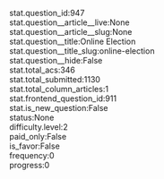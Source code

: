 stat.question_id:947  
stat.question__article__live:None  
stat.question__article__slug:None  
stat.question__title:Online Election  
stat.question__title_slug:online-election  
stat.question__hide:False  
stat.total_acs:346  
stat.total_submitted:1130  
stat.total_column_articles:1  
stat.frontend_question_id:911  
stat.is_new_question:False  
status:None  
difficulty.level:2  
paid_only:False  
is_favor:False  
frequency:0  
progress:0  
